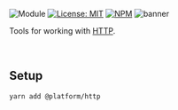 ![Module](https://img.shields.io/badge/%40platform-http-%23EA4E7E.svg)
[![License: MIT](https://img.shields.io/badge/license-MIT-blue.svg)](https://opensource.org/licenses/MIT)
[![NPM](https://img.shields.io/npm/v/@platform/http.svg?colorB=blue&style=flat)](https://www.npmjs.com/package/@platform/http)
![banner](https://user-images.githubusercontent.com/185555/75078847-a36e5500-556b-11ea-8583-8a64eb58086d.png)

Tools for working with [HTTP](https://en.wikipedia.org/wiki/Hypertext_Transfer_Protocol).

<p>&nbsp;<p>

## Setup

    yarn add @platform/http

<p>&nbsp;<p>
<p>&nbsp;<p>
